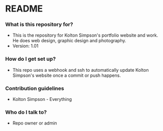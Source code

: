 # README #

### What is this repository for? ###

* This is the repository for Kolton Simpson's portfolio website and work. He does web design, graphic design and photography.
* Version: 1.01

### How do I get set up? ###

* This repo uses a webhook and ssh to automatically update Kolton Simpson's website once a commit or push happens.

### Contribution guidelines ###

* Kolton Simpson - Everything

### Who do I talk to? ###

* Repo owner or admin
